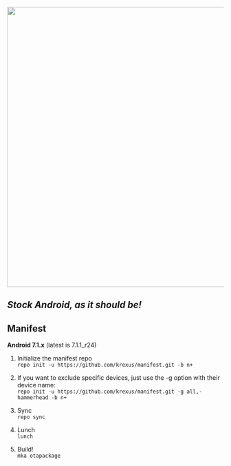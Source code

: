 <p align="center">
  <img src="https://raw.github.com/krexus/manifest/n+/krexus-logo.png" width="650">
</p>


*Stock Android, as it should be!*
---------------------------------

Manifest
--------

**Android 7.1.x** (latest is 7.1.1_r24)

1. Initialize the manifest repo		
`repo init -u https://github.com/krexus/manifest.git -b n+`

  1. If you want to exclude specific devices, just use the -g option with their device name:  
  `repo init -u https://github.com/krexus/manifest.git -g all,-hammerhead -b n+`

2. Sync		
`repo sync`
 
3. Lunch		
`lunch`

4. Build!		
`mka otapackage`
